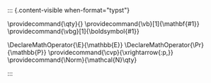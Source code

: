 <!-- Example header file for Typst documents -->
<!-- Copy custom commands from `header.tex` here. -->
<!-- The lines with \qty...\vbg aid compatibility with the `physics` TeX package -->
::: {.content-visible when-format="typst"}

\providecommand{\qty}{}
\providecommand{\vb}[1]{\mathbf{#1}}
\providecommand{\vbg}[1]{\boldsymbol{#1}}

\DeclareMathOperator{\E}{\mathbb{E}}
\DeclareMathOperator{\Pr}{\mathbb{P}}
\providecommand{\cvp}{\xrightarrow{\:p\,}}
\providecommand{\Norm}{\mathcal{N}\qty}

:::